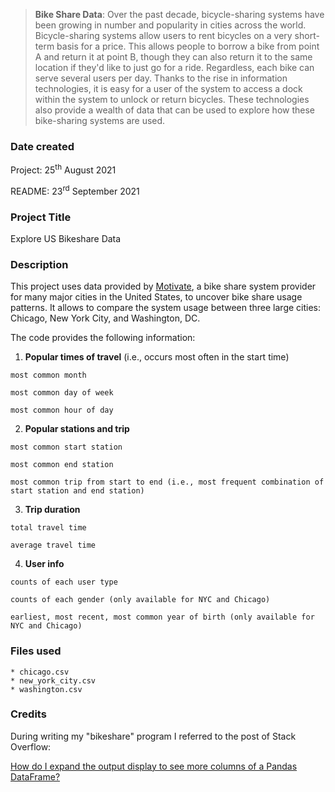 >**Bike Share Data**: Over the past decade, bicycle-sharing systems have been growing in number and popularity in cities across the world. Bicycle-sharing systems allow users to rent bicycles on a very short-term basis for a price. This allows people to borrow a bike from point A and return it at point B, though they can also return it to the same location if they'd like to just go for a ride. Regardless, each bike can serve several users per day. Thanks to the rise in information technologies, it is easy for a user of the system to access a dock within the system to unlock or return bicycles. These technologies also provide a wealth of data that can be used to explore how these bike-sharing systems are used.

### Date created
Project: 25<sup>th</sup> August 2021

README: 23<sup>rd</sup> September 2021

### Project Title
Explore US Bikeshare Data

### Description
This project uses data provided by [Motivate](https://www.motivateco.com/), a bike share system provider for many major cities in the United States, to uncover bike share usage patterns. It allows to compare the system usage between three large cities: Chicago, New York City, and Washington, DC.

The code provides the following information:
  1. **Popular times of travel** (i.e., occurs most often in the start time)

    most common month

    most common day of week

    most common hour of day
  2. **Popular stations and trip**

    most common start station

    most common end station

    most common trip from start to end (i.e., most frequent combination of start station and end station)

  3. **Trip duration**

    total travel time

    average travel time

  4. **User info**

    counts of each user type

    counts of each gender (only available for NYC and Chicago)

    earliest, most recent, most common year of birth (only available for NYC and Chicago)

### Files used
    * chicago.csv
    * new_york_city.csv
    * washington.csv

### Credits
During writing my "bikeshare" program I referred to the post of Stack Overflow:

[How do I expand the output display to see more columns of a Pandas DataFrame?](https://stackoverflow.com/questions/11707586/how-do-i-expand-the-output-display-to-see-more-columns-of-a-pandas-dataframe)
